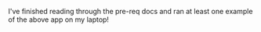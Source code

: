 I've finished reading through the pre-req docs and ran at least one example of the above app on my laptop!
